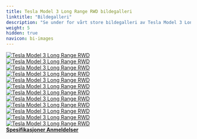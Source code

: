 ```yaml
---
title: Tesla Model 3 Long Range RWD bildegalleri
linktitle: "Bildegalleri"
description: "Se under for vårt store bildegalleri av Tesla Model 3 Long Range RWD. Klikk på bildene for høyoppløselige versjoner."
weight: 5
hidden: true
navicon: bi-images
---
```

<!-- markdownlint-disable MD033 -->
<div class="row" id ="my-gallery">
	<div class="pswp-grid-item col-6 col-md-4">
		<a href="https://media.evkx.net/multimedia/models/tesla/model_3/model_3_long_range_rwd/camera_1.jpeg"
data-pswp-src="https://media.evkx.net/multimedia/models/tesla/model_3/model_3_long_range_rwd/camera_1.jpeg"
data-pswp-width="3000"
data-pswp-height="2250" 
target="_blank">
			<img src="https://media.evkx.net/multimedia/models/tesla/model_3/model_3_long_range_rwd/camera_1_xst.jpeg" alt="Tesla Model 3 Long Range RWD" class="img-fluid " />
		</a>
	</div>
	<div class="pswp-grid-item col-6 col-md-4">
		<a href="https://media.evkx.net/multimedia/models/tesla/model_3/model_3_long_range_rwd/exterior_1.jpeg"
data-pswp-src="https://media.evkx.net/multimedia/models/tesla/model_3/model_3_long_range_rwd/exterior_1.jpeg"
data-pswp-width="3000"
data-pswp-height="2250" 
target="_blank">
			<img src="https://media.evkx.net/multimedia/models/tesla/model_3/model_3_long_range_rwd/exterior_1_xst.jpeg" alt="Tesla Model 3 Long Range RWD" class="img-fluid " />
		</a>
	</div>
	<div class="pswp-grid-item col-6 col-md-4">
		<a href="https://media.evkx.net/multimedia/models/tesla/model_3/model_3_long_range_rwd/exterior_2.jpeg"
data-pswp-src="https://media.evkx.net/multimedia/models/tesla/model_3/model_3_long_range_rwd/exterior_2.jpeg"
data-pswp-width="3000"
data-pswp-height="2250" 
target="_blank">
			<img src="https://media.evkx.net/multimedia/models/tesla/model_3/model_3_long_range_rwd/exterior_2_xst.jpeg" alt="Tesla Model 3 Long Range RWD" class="img-fluid " />
		</a>
	</div>
	<div class="pswp-grid-item col-6 col-md-4">
		<a href="https://media.evkx.net/multimedia/models/tesla/model_3/model_3_long_range_rwd/exterior_3.jpeg"
data-pswp-src="https://media.evkx.net/multimedia/models/tesla/model_3/model_3_long_range_rwd/exterior_3.jpeg"
data-pswp-width="1920"
data-pswp-height="1080" 
target="_blank">
			<img src="https://media.evkx.net/multimedia/models/tesla/model_3/model_3_long_range_rwd/exterior_3_xst.jpeg" alt="Tesla Model 3 Long Range RWD" class="img-fluid " />
		</a>
	</div>
	<div class="pswp-grid-item col-6 col-md-4">
		<a href="https://media.evkx.net/multimedia/models/tesla/model_3/model_3_long_range_rwd/frontseats_1.jpeg"
data-pswp-src="https://media.evkx.net/multimedia/models/tesla/model_3/model_3_long_range_rwd/frontseats_1.jpeg"
data-pswp-width="1920"
data-pswp-height="1080" 
target="_blank">
			<img src="https://media.evkx.net/multimedia/models/tesla/model_3/model_3_long_range_rwd/frontseats_1_xst.jpeg" alt="Tesla Model 3 Long Range RWD" class="img-fluid " />
		</a>
	</div>
	<div class="pswp-grid-item col-6 col-md-4">
		<a href="https://media.evkx.net/multimedia/models/tesla/model_3/model_3_long_range_rwd/headlights_1.jpeg"
data-pswp-src="https://media.evkx.net/multimedia/models/tesla/model_3/model_3_long_range_rwd/headlights_1.jpeg"
data-pswp-width="3000"
data-pswp-height="2250" 
target="_blank">
			<img src="https://media.evkx.net/multimedia/models/tesla/model_3/model_3_long_range_rwd/headlights_1_xst.jpeg" alt="Tesla Model 3 Long Range RWD" class="img-fluid " />
		</a>
	</div>
	<div class="pswp-grid-item col-6 col-md-4">
		<a href="https://media.evkx.net/multimedia/models/tesla/model_3/model_3_long_range_rwd/main_1.jpeg"
data-pswp-src="https://media.evkx.net/multimedia/models/tesla/model_3/model_3_long_range_rwd/main_1.jpeg"
data-pswp-width="3000"
data-pswp-height="2000" 
target="_blank">
			<img src="https://media.evkx.net/multimedia/models/tesla/model_3/model_3_long_range_rwd/main_1_xst.jpeg" alt="Tesla Model 3 Long Range RWD" class="img-fluid " />
		</a>
	</div>
	<div class="pswp-grid-item col-6 col-md-4">
		<a href="https://media.evkx.net/multimedia/models/tesla/model_3/model_3_long_range_rwd/rearlights_1.jpeg"
data-pswp-src="https://media.evkx.net/multimedia/models/tesla/model_3/model_3_long_range_rwd/rearlights_1.jpeg"
data-pswp-width="3000"
data-pswp-height="2250" 
target="_blank">
			<img src="https://media.evkx.net/multimedia/models/tesla/model_3/model_3_long_range_rwd/rearlights_1_xst.jpeg" alt="Tesla Model 3 Long Range RWD" class="img-fluid " />
		</a>
	</div>
	<div class="pswp-grid-item col-6 col-md-4">
		<a href="https://media.evkx.net/multimedia/models/tesla/model_3/model_3_long_range_rwd/rearlights_2.jpeg"
data-pswp-src="https://media.evkx.net/multimedia/models/tesla/model_3/model_3_long_range_rwd/rearlights_2.jpeg"
data-pswp-width="3000"
data-pswp-height="2250" 
target="_blank">
			<img src="https://media.evkx.net/multimedia/models/tesla/model_3/model_3_long_range_rwd/rearlights_2_xst.jpeg" alt="Tesla Model 3 Long Range RWD" class="img-fluid " />
		</a>
	</div>
	<div class="pswp-grid-item col-6 col-md-4">
		<a href="https://media.evkx.net/multimedia/models/tesla/model_3/model_3_long_range_rwd/screens_1.jpeg"
data-pswp-src="https://media.evkx.net/multimedia/models/tesla/model_3/model_3_long_range_rwd/screens_1.jpeg"
data-pswp-width="1920"
data-pswp-height="1080" 
target="_blank">
			<img src="https://media.evkx.net/multimedia/models/tesla/model_3/model_3_long_range_rwd/screens_1_xst.jpeg" alt="Tesla Model 3 Long Range RWD" class="img-fluid " />
		</a>
	</div>
	<div class="pswp-grid-item col-6 col-md-4">
		<a href="https://media.evkx.net/multimedia/models/tesla/model_3/model_3_long_range_rwd/screens_2.jpeg"
data-pswp-src="https://media.evkx.net/multimedia/models/tesla/model_3/model_3_long_range_rwd/screens_2.jpeg"
data-pswp-width="2400"
data-pswp-height="1200" 
target="_blank">
			<img src="https://media.evkx.net/multimedia/models/tesla/model_3/model_3_long_range_rwd/screens_2_xst.jpeg" alt="Tesla Model 3 Long Range RWD" class="img-fluid " />
		</a>
	</div>
	<div class="pswp-grid-item col-6 col-md-4">
		<a href="https://media.evkx.net/multimedia/models/tesla/model_3/model_3_long_range_rwd/wheels_1.jpeg"
data-pswp-src="https://media.evkx.net/multimedia/models/tesla/model_3/model_3_long_range_rwd/wheels_1.jpeg"
data-pswp-width="3000"
data-pswp-height="2250" 
target="_blank">
			<img src="https://media.evkx.net/multimedia/models/tesla/model_3/model_3_long_range_rwd/wheels_1_xst.jpeg" alt="Tesla Model 3 Long Range RWD" class="img-fluid " />
		</a>
	</div>
</div>
<script type="module">
  import PhotoSwipeLightbox from '/js/photoswipe-lightbox.esm.js';
    const lightbox = new PhotoSwipeLightbox({
       gallery: '#my-gallery',
        children: 'a',
        pswpModule: () => import('/js/photoswipe.esm.js')
    });
lightbox.init();
</script>
<div class="mt-3 mb-3">
<a href="../specifications/" class="text-decoration-none text-black">
<strong><i class="bi-arrow-left"></i> Spesifikasjoner </strong>
</a>
<a href="../reviews/" class="text-decoration-none text-black float-end">
<strong>Anmeldelser <i class="bi-arrow-right"></i></strong>
</a>
</div>
